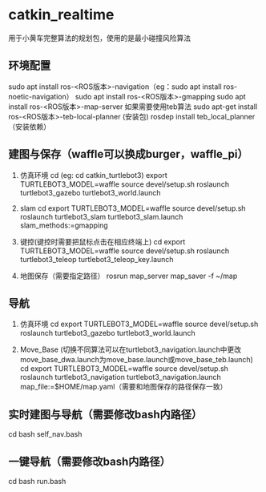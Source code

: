 # catkin_realtime
用于小黄车完整算法的规划包，使用的是最小碰撞风险算法

## 环境配置
sudo apt install ros-<ROS版本>-navigation（eg：sudo apt install ros-noetic-navigation）
sudo apt install ros-<ROS版本>-gmapping
sudo apt install ros-<ROS版本>-map-server
如果需要使用teb算法
sudo apt-get install ros-<ROS版本>-teb-local-planner  (安装包)
rosdep install  teb_local_planner（安装依赖）

## 建图与保存（waffle可以换成burger，waffle_pi）
1. 仿真环境
cd <workspace> (eg: cd catkin_turtlebot3)
export TURTLEBOT3_MODEL=waffle
source devel/setup.sh
roslaunch turtlebot3_gazebo turtlebot3_world.launch

2. slam
cd <workspace> 
export TURTLEBOT3_MODEL=waffle
source devel/setup.sh
roslaunch turtlebot3_slam turtlebot3_slam.launch slam_methods:=gmapping

3. 键控(键控时需要把鼠标点击在相应终端上)
cd <workspace> 
export TURTLEBOT3_MODEL=waffle
source devel/setup.sh
roslaunch turtlebot3_teleop turtlebot3_teleop_key.launch

4. 地图保存（需要指定路径）
rosrun map_server map_saver -f ~/map 

## 导航

1. 仿真环境
cd <workspace> 
export TURTLEBOT3_MODEL=waffle
source devel/setup.sh
roslaunch turtlebot3_gazebo turtlebot3_world.launch

2. Move_Base (切换不同算法可以在turtlebot3_navigation.launch中更改move_base_dwa.launch为move_base.launch或move_base_teb.launch)
cd <workspace> 
export TURTLEBOT3_MODEL=waffle
source devel/setup.sh
roslaunch turtlebot3_navigation turtlebot3_navigation.launch map_file:=$HOME/map.yaml（需要和地图保存的路径保存一致）

## 实时建图与导航（需要修改bash内路径）
cd <workspace> 
bash self_nav.bash

## 一键导航（需要修改bash内路径）
cd <workspace> 
bash run.bash
